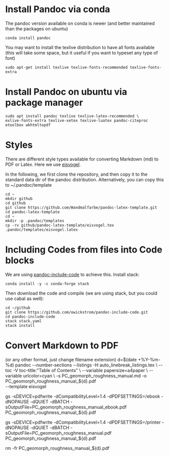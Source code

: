 # Install Pandoc via conda
The pandoc version available on conda is newer (and better maintained than the packages on ubuntu)

```
conda install pandoc
```
You may want to install the texlive distribution to have all fonts available (this will take some space, but it useful if you want to typeset any type of font)
```
sudo apt-get install texlive texlive-fonts-recommended texlive-fonts-extra
```

# Install Pandoc on ubuntu via package manager
```
sudo apt install pandoc texlive texlive-latex-recommended \
exlive-fonts-extra texlive-xetex texlive-luatex pandoc-citeproc etoolbox wkhtmltopdf
```

# Styles
There are different style types available for converting Markdown (md) to PDF or Latex. Here we use [eisvogel](https://github.com/Wandmalfarbe/pandoc-latex-template).

In the following, we first clone the repository, and then copy it to the standard data dir of the pandoc distribution. Alternatively, you can copy this to ~/.pandoc/template

```
cd ~
mkdir github
cd github
git clone https://github.com/Wandmalfarbe/pandoc-latex-template.git
cd pandoc-latex-template
cd ~
mkdir -p .pandoc/templates
cp -rv github/pandoc-latex-template/eisvogel.tex .pandoc/templates/eisvogel.latex
```

# Including Codes from files into Code blocks
We are using [pandoc-include-code](https://github.com/owickstrom/pandoc-include-code) to achieve this. Install stack:

```
conda install -y -c conda-forge stack 

```

Then download the code and compile (we are using stack, but you could use cabal as well):
```
cd ~/github
git clone https://github.com/owickstrom/pandoc-include-code.git
cd pandoc-include-code
stack stack.yaml
stack install
```

# Convert Markdown to PDF
(or any other format, just change filename extension)
d=$(date +%Y-%m-%d)
pandoc --number-sections --listings -H auto_linebreak_listings.tex \
    --toc -V toc-title:"Table of Contents" \
    --variable papersize=a4paper \
    --variable urlcolor=cyan \
    -s PC_geomorph_roughness_manual.md -o PC_geomorph_roughness_manual_${d}.pdf \
    --template eisvogel

gs -sDEVICE=pdfwrite -dCompatibilityLevel=1.4 -dPDFSETTINGS=/ebook -dNOPAUSE -dQUIET -dBATCH -sOutputFile=PC_geomorph_roughness_manual_ebook.pdf PC_geomorph_roughness_manual_${d}.pdf

gs -sDEVICE=pdfwrite -dCompatibilityLevel=1.4 -dPDFSETTINGS=/printer -dNOPAUSE -dQUIET -dBATCH -sOutputFile=PC_geomorph_roughness_manual.pdf PC_geomorph_roughness_manual_${d}.pdf

rm -fr PC_geomorph_roughness_manual_${d}.pdf
